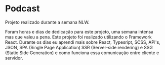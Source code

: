 # Podcast

 Projeto realizado durante a semana NLW. 


Foram horas e dias de dedicação para este projeto, uma semana intensa mas que valeu a pena. Este projeto foi realizado utilizando o Framework React. 
Durante os dias eu aprendi mais sobre React, Typesript, SCSS, API's, JSON, SPA (Single Page Application) SSR (Server-side rendering) e SSG (Static Side Generation) e como funciona essa comunicação entre cliente e servidor. 
